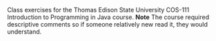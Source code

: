 Class exercises for the Thomas Edison State University COS-111 Introduction to Programming in Java course. 
**Note** The course required descriptive comments so if someone relatively new read it, they would understand.
